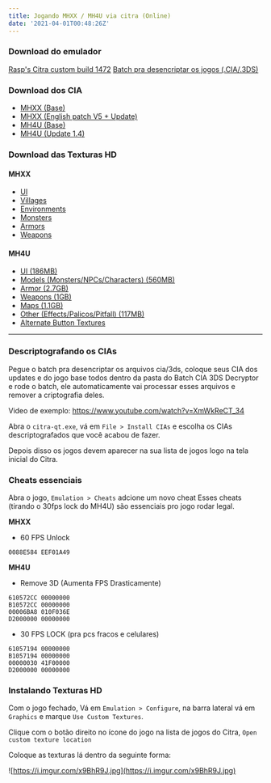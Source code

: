 ```yaml
---
title: Jogando MHXX / MH4U via citra (Online)
date: '2021-04-01T00:48:26Z'
---
```


### Download do emulador
[Rasp's Citra custom build 1472](https://mega.nz/file/t0s2FYiC#MTMRbMVaqfvfXxtBnpRECzbIQzRYhOkstakvt_2s8SU)
[Batch pra desencriptar os jogos (.CIA/.3DS)](https://gbatemp.net/download/batch-cia-3ds-decryptor.35098/download?version=35152)

### Download dos CIA
- [MHXX (Base)](https://hshop.erista.me/landing?id=20134)
- [MHXX (English patch V5 + Update)](https://hshop.erista.me/landing.html?id=6774)
- [MH4U (Base)](https://hshop.erista.me/landing?id=2120)
- [MH4U (Update 1.4)](https://hshop.erista.me/landing?id=2860)

### Download das Texturas HD

#### MHXX
- [UI](https://drive.google.com/file/d/113xJ-8rO0UvHQDnBZQ3vuL8Ve0K6k24u/view?usp=sharing)
- [Villages](https://drive.google.com/open?id=1DiIQkgbvydL9fkgdcVR7bONENJz_a_Ho)
- [Environments](https://drive.google.com/open?id=1F4UnwyqteiE-UOafvi8X9pwRPsp1Iz3F)
- [Monsters](https://drive.google.com/open?id=1tRCMRRxNVsvQIkuAyc1zHvepSlTHiW4C)
- [Armors](https://drive.google.com/file/d/1YSzbwsamQ1GqXh3jnmP4rJ2PQj8cLmeg/view?usp=sharing)
- [Weapons](https://drive.google.com/file/d/1AcAekoa_0f2bB0NKRqvbhQs8BHvluQWB/view?usp=sharing)

#### MH4U
- [UI (186MB)](https://drive.google.com/file/d/1PAC2oAML0yHDM25k58fl4cPHQU4lGcT1)
- [Models (Monsters/NPCs/Characters) (560MB)](https://drive.google.com/file/d/1N_8Z0as_GJmdrl7C9NMuUx8UAlOGbZmd)
- [Armor (2.7GB)](https://drive.google.com/file/d/1-elvKBmsLEK7bpw5HfR7p1V5Guy_i0yu)
- [Weapons (1GB)](https://drive.google.com/file/d/17sQCkbTYGBQlrPviRl2coUXavBa3jRv0)
- [Maps (1.1GB)]( https://drive.google.com/file/d/1no7SDbEItuBpVqOWhvrmTFD2fxc2byKd)
- [Other (Effects/Palicos/Pitfall) (117MB)](https://drive.google.com/file/d/169ql1BH6QzXRcxAMpu8R1i7eV7BhBzsZ)
- [Alternate Button Textures](https://drive.google.com/drive/folders/18CsXVT7_bQvZZbE_2Yvibcs3GIBDO8tx)

----

### Descriptografando os CIAs

Pegue o batch pra desencriptar os arquivos cia/3ds, coloque seus CIA dos updates e do jogo base todos dentro da pasta do Batch CIA 3DS Decryptor e rode o batch, ele automaticamente vai processar esses arquivos e remover a criptografia deles.

Video de exemplo: https://www.youtube.com/watch?v=XmWkReCT_34

Abra o `citra-qt.exe`, vá em `File > Install CIAs` e escolha os CIAs descriptografados que você acabou de fazer.

Depois disso os jogos devem aparecer na sua lista de jogos logo na tela inicial do Citra.


### Cheats essenciais
Abra o jogo, `Emulation > Cheats` adcione um novo cheat
Esses cheats (tirando o 30fps lock do MH4U) são essenciais pro jogo rodar legal.

**MHXX**
- 60 FPS Unlock

```
0088E584 EEF01A49
```

**MH4U**
- Remove 3D (Aumenta FPS Drasticamente)

```
610572CC 00000000
B10572CC 00000000
00006BA8 010F036E
D2000000 00000000
```
- 30 FPS LOCK (pra pcs fracos e celulares)

```
61057194 00000000
B1057194 00000000
00000030 41F00000
D2000000 00000000
```

### Instalando Texturas HD

Com o jogo fechado, Vá em `Emulation > Configure`, na barra lateral vá em `Graphics` e marque `Use Custom Textures`.

Clique com o botão direito no ícone do jogo na lista de jogos do Citra, `Open custom texture location`

Coloque as texturas lá dentro da seguinte forma:

![https://i.imgur.com/x9BhR9J.jpg](https://i.imgur.com/x9BhR9J.jpg)
